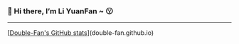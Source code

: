 ### 👋 Hi there, I’m Li YuanFan ~ 😗

---

[[Double-Fan's GitHub stats](https://github-readme-stats.vercel.app/api?username=Double-Fan&show_icons=true)](double-fan.github.io)
